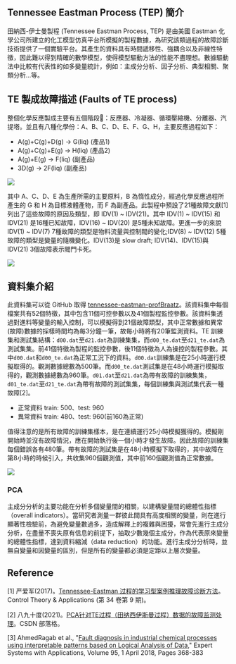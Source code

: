 

## Tennessee Eastman Process (TEP) 簡介
田納西-伊士曼製程 (Tennessee Eastman Process, TEP) 是由美國 Eastman 化學公司所建立的化工模型仿真平台所模擬的製程數據，為研究該類過程的故障診斷技術提供了一個實驗平台。其產生的資料具有時間遞移性、強耦合以及非線性特徵，因此難以得到精確的數學模型，使得模型驅動方法的性能不盡理想。數據驅動法中比較有代表性的如多變量統計，例如：主成分分析、因子分析、典型相關、聚類分析...等。

## TE 製成故障描述 (Faults of TE process)
整個化學反應製成主要有五個階段：反應器、冷凝器、循環壓縮機、分離器、汽提塔。並且有八種化學份：A、B、C、D、E、F、G、H，主要反應過程如下：

- A(g)+C(g)+D(g) → G(liq) (產品1)
- A(g)+C(g)+E(g) → H(liq) (產品2)
- A(g)+E(g) → F(liq) (副產品)
- 3D(g) → 2F(liq) (副產品)

![](https://i.imgur.com/AaRBjbW.png)

其中 A、C、D、E 為生產所需的主要原料，B 為惰性成分，經過化學反應過程所產生的 G 和 H 為目標液體產物，而 F 為副產品。此製程中預設了21種故障文獻[1]列出了這些故障的原因及類型，即 IDV(1) ~ IDV(21)。其中 IDV(1) ~ IDV(15) 和 IDV(21) 是16種已知故障，IDV(16) ~ IDV(20) 是5種未知故障。更進一步的來說 IDV(1) ~ IDV(7) 7種故障的類型是物料流量與控制閥的變化;IDV(8) ~ IDV(12) 5種故障的類型是變量的隨機變化。IDV(13)是 slow draft; IDV(14)、IDV(15)與IDV(21) 3個故障表示閥門卡死。

![](https://i.imgur.com/JR8O3UL.png)

## 資料集介紹
此資料集可以從 GitHub 取得 [tennessee-eastman-profBraatz](https://github.com/camaramm/tennessee-eastman-profBraatz)。該資料集中每個檔案共有52個特徵，其中包含11個可控參數以及41個製程監控參數。該資料集透過對進料等變量的輸入控制，可以模擬得到21個故障類型，其中正常數據和異常(故障)數據的採樣時間均為每3分鐘一筆，故每小時將有20筆監測資料。TE 訓練集和測試集結構：`d00.dat`至`d21.dat`為訓練集集，而`d00_te.dat`至`d21_te.dat`為測試集集。前41個特徵為製程的監控參數，後11個特徵為人為操控的製程參數。其中`d00.dat`和`d00_te.dat`為正常工況下的資料。`d00.dat`訓練集是在25小時運行模擬取得的。觀測數據總數為500筆。而`d00_te.dat`測試集是在48小時運行模擬取得的，觀測數據總數為960筆。`d01.dat`至`d21.dat`為帶有故障的訓練集集，`d01_te.dat`至`d21_te.dat`為帶有故障的測試集集，每個訓練集與測試集代表一種故障[2]。

- 正常資料 train: 500、test: 960
- 異常資料 train: 480、test: 960(前160為正常)

值得注意的是所有故障的訓練集樣本，是在連續運行25小時模擬獲得的。模擬剛開始時並沒有故障情況，應在開始執行後一個小時才發生故障。因此故障的訓練集每個錯誤各有480筆。帶有故障的測試集是在48小時模擬下取得的，其中故障在第8小時的時候引入，共收集960個觀測值，其中前160個觀測值為正常數據。

![](https://i.imgur.com/wmg64pz.png)

### PCA
主成分分析的主要功能在分析多個變量間的相關，以建構變量間的總體性指標（overall indicators）。當研究者測量一群彼此間具有高度相關的變量，則在進行顯著性檢驗前，為避免變量數過多，造成解釋上的複雜與困擾，常會先進行主成分分析，在盡量不喪失原有信息的前提下，抽取少數幾個主成分，作為代表原來變量的總體性指標，達到資料縮減（data reduction）的功能。進行主成分分析時，並無自變量和因變量的區別，但是所有的變量都必須是定距以上層次變量。


## Reference
[1] 严爱军(2017)。[Tennessee-Eastman 过程的学习型案例推理故障诊断方法](http://jcta.alljournals.ac.cn/cta_cn/ch/reader/create_pdf.aspx?file_no=CCTA160710&flag=1&journal_id=cta_cn&year_id=2017)。Control Theory & Applications (第 34 卷第 9 期)。

[2] 八九十度(2021)。[PCA针对TE过程（田纳西伊斯曼过程）数据的故障监测处理](https://blog.csdn.net/weixin_40418080/article/details/120186027)。CSDN 部落格。

[3] AhmedRagab et al., "[Fault diagnosis in industrial chemical processes using interpretable patterns based on Logical Analysis of Data](https://www.sciencedirect.com/science/article/abs/pii/S0957417417307984)," Expert Systems with Applications, Volume 95, 1 April 2018, Pages 368-383